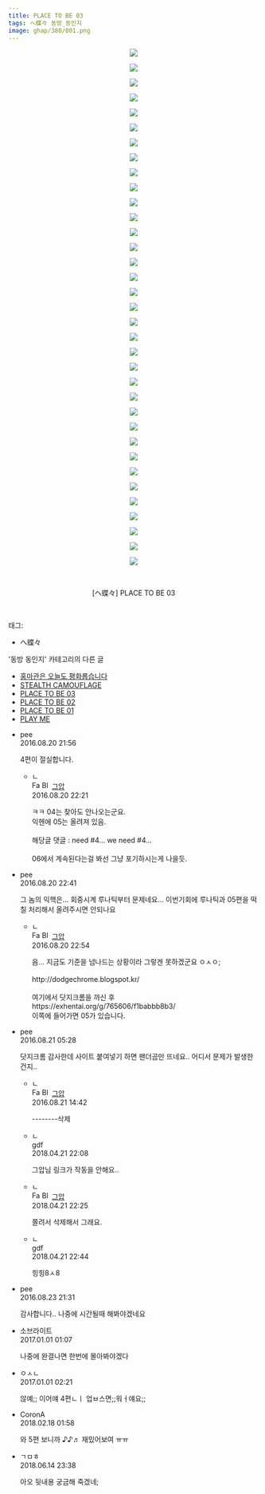 ```yaml
---
title: PLACE TO BE 03
tags: ヘ蝶々 동방_동인지
image: ghap/380/001.png
---
```

<div class="article">
<p style="text-align: center; clear: none; float: none;"><img src="{{ site.nasurl }}/ghap/380/001.png"/></p>
<p style="text-align: center; clear: none; float: none;"><img src="{{ site.nasurl }}/ghap/380/002.png"/></p>
<p style="text-align: center; clear: none; float: none;"><img src="{{ site.nasurl }}/ghap/380/003.jpg"/></p>
<p style="text-align: center; clear: none; float: none;"><img src="{{ site.nasurl }}/ghap/380/004.jpg"/></p>
<p style="text-align: center; clear: none; float: none;"><img src="{{ site.nasurl }}/ghap/380/005.jpg"/></p>
<p style="text-align: center; clear: none; float: none;"><img src="{{ site.nasurl }}/ghap/380/006.jpg"/></p>
<p style="text-align: center; clear: none; float: none;"><img src="{{ site.nasurl }}/ghap/380/007.jpg"/></p>
<p style="text-align: center; clear: none; float: none;"><img src="{{ site.nasurl }}/ghap/380/008.jpg"/></p>
<p style="text-align: center; clear: none; float: none;"><img src="{{ site.nasurl }}/ghap/380/009.jpg"/></p>
<p style="text-align: center; clear: none; float: none;"><img src="{{ site.nasurl }}/ghap/380/010.jpg"/></p>
<p style="text-align: center; clear: none; float: none;"><img src="{{ site.nasurl }}/ghap/380/011.jpg"/></p>
<p style="text-align: center; clear: none; float: none;"><img src="{{ site.nasurl }}/ghap/380/012.jpg"/></p>
<p style="text-align: center; clear: none; float: none;"><img src="{{ site.nasurl }}/ghap/380/013.jpg"/></p>
<p style="text-align: center; clear: none; float: none;"><img src="{{ site.nasurl }}/ghap/380/014.jpg"/></p>
<p style="text-align: center; clear: none; float: none;"><img src="{{ site.nasurl }}/ghap/380/015.jpg"/></p>
<p style="text-align: center; clear: none; float: none;"><img src="{{ site.nasurl }}/ghap/380/016.jpg"/></p>
<p style="text-align: center; clear: none; float: none;"><img src="{{ site.nasurl }}/ghap/380/017.jpg"/></p>
<p style="text-align: center; clear: none; float: none;"><img src="{{ site.nasurl }}/ghap/380/018.jpg"/></p>
<p style="text-align: center; clear: none; float: none;"><img src="{{ site.nasurl }}/ghap/380/019.jpg"/></p>
<p style="text-align: center; clear: none; float: none;"><img src="{{ site.nasurl }}/ghap/380/020.jpg"/></p>
<p style="text-align: center; clear: none; float: none;"><img src="{{ site.nasurl }}/ghap/380/021.jpg"/></p>
<p style="text-align: center; clear: none; float: none;"><img src="{{ site.nasurl }}/ghap/380/022.jpg"/></p>
<p style="text-align: center; clear: none; float: none;"><img src="{{ site.nasurl }}/ghap/380/023.jpg"/></p>
<p style="text-align: center; clear: none; float: none;"><img src="{{ site.nasurl }}/ghap/380/024.jpg"/></p>
<p style="text-align: center; clear: none; float: none;"><img src="{{ site.nasurl }}/ghap/380/025.jpg"/></p>
<p style="text-align: center; clear: none; float: none;"><img src="{{ site.nasurl }}/ghap/380/026.jpg"/></p>
<p style="text-align: center; clear: none; float: none;"><img src="{{ site.nasurl }}/ghap/380/027.jpg"/></p>
<p style="text-align: center; clear: none; float: none;"><img src="{{ site.nasurl }}/ghap/380/028.jpg"/></p>
<p style="text-align: center; clear: none; float: none;"><img src="{{ site.nasurl }}/ghap/380/029.jpg"/></p>
<p style="text-align: center; clear: none; float: none;"><img src="{{ site.nasurl }}/ghap/380/030.jpg"/></p>
<p style="text-align: center; clear: none; float: none;"><img src="{{ site.nasurl }}/ghap/380/031.jpg"/></p>
<p style="text-align: center; clear: none; float: none;"><img src="{{ site.nasurl }}/ghap/380/032.jpg"/></p>
<p style="text-align: center; clear: none; float: none;"><img src="{{ site.nasurl }}/ghap/380/033.jpg"/></p>
<p style="text-align: center; clear: none; float: none;"><img src="{{ site.nasurl }}/ghap/380/034.jpg"/></p>
<p style="text-align: center; clear: none; float: none;"><img src="{{ site.nasurl }}/ghap/380/035.jpg"/></p>
<p style="text-align: center; clear: none; float: none;"><br/></p>
<p style="text-align: center; clear: none; float: none;">[ヘ蝶々] PLACE TO BE 03</p>
<p><br/></p>
</div><div class="tagTrail">
<p>태그: </p>
<ul>
<li>ヘ蝶々</li>
</ul>
</div><div class="another">
<p>'동방 동인지' 카테고리의 다른 글</p>
<ul>
<li><a href="/2016-06-20-ghap_383">홍마관은 오늘도 평화롭습니다</a></li>
<li><a href="/2016-06-20-ghap_381">STEALTH CAMOUFLAGE</a></li>
<li><a href="/2016-06-20-ghap_380">PLACE TO BE 03</a></li>
<li><a href="/2016-06-20-ghap_379">PLACE TO BE 02</a></li>
<li><a href="/2016-06-20-ghap_378">PLACE TO BE 01</a></li>
<li><a href="/2016-06-20-ghap_377">PLAY ME</a></li>
</ul>
</div><div class="cb_module cb_fluid">
<div class="cb_wrt cb_profile">
<div class="comment">
<ul>
<li class="cb_thumb_off" id="comment14786324">
<div class="cb_comment_area">
<div class="cb_info_area">
<div class="cb_section">
<span class="cb_nick_name">pee</span>
</div>
<div class="cb_section">
<span class="cb_date">2016.08.20 21:56 </span>
</div>
</div>
<div class="cb_dsc_comment">
<p class="cb_dsc">
											4편이 절실합니다.
										</p>
</div>
<ul>
<li class="cb_thumb_off" id="comment14786336">
<span class="cb_bu_subnode">ㄴ</span>
<div class="cb_comment_area">
<div class="cb_info_area">
<div class="cb_section">
<span class="cb_nick_name"><img alt="Favicon of https://ghaptouhou.tistory.com" height="16" onerror="this.onerror=null;this.parentNode.removeChild(this)" src="https://ghaptouhou.tistory.com/favicon.ico" width="16"/> <img alt="BlogIcon" height="16" onerror="this.parentNode.removeChild(this)" src="https://ghaptouhou.tistory.com/index.gif" width="16"/> <a href="https://ghaptouhou.tistory.com" onclick="return openLinkInNewWindow(this)"> 그압</a><span class="tistoryProfileLayerTrigger" onclick='TistoryProfile.show(event, this, {"title":"\uc800\uae30 \uc774\uac70 \ub098\uc911\uc5d0 \uc218\uc815 \uac00\ub2a5\ud558\ub098\uc694","url":"https:\/\/ghap.tistory.com","nickname":"\uadf8\uc555","items":[]}); return false;'></span></span>
</div>
<div class="cb_section">
<span class="cb_date">2016.08.20 22:21 </span>
</div>
</div>
<div class="cb_dsc_comment">
<p class="cb_dsc">
																ㅋㅋ 04는 찾아도 안나오는군요.<br/>
익헨에 05는 올려져 있음.<br/>
<br/>
해당글 댓글 : need #4... we need #4...<br/>
<br/>
06에서 계속된다는걸 봐선 그냥 포기하시는게 나을듯.
															</p>
</div>
</div>
</li>
</ul>
</div></li>
<li class="cb_thumb_off" id="comment14786362">
<div class="cb_comment_area">
<div class="cb_info_area">
<div class="cb_section">
<span class="cb_nick_name">pee</span>
</div>
<div class="cb_section">
<span class="cb_date">2016.08.20 22:41 </span>
</div>
</div>
<div class="cb_dsc_comment">
<p class="cb_dsc">
											그 놈의 익헥은...   회중시계 루나틱부터 문제네요... 이번기회에 루나틱과 05편을 떡칠 처리해서 올려주시면 안되나요
										</p>
</div>
<ul>
<li class="cb_thumb_off" id="comment14786373">
<span class="cb_bu_subnode">ㄴ</span>
<div class="cb_comment_area">
<div class="cb_info_area">
<div class="cb_section">
<span class="cb_nick_name"><img alt="Favicon of https://ghaptouhou.tistory.com" height="16" onerror="this.onerror=null;this.parentNode.removeChild(this)" src="https://ghaptouhou.tistory.com/favicon.ico" width="16"/> <img alt="BlogIcon" height="16" onerror="this.parentNode.removeChild(this)" src="https://ghaptouhou.tistory.com/index.gif" width="16"/> <a href="https://ghaptouhou.tistory.com" onclick="return openLinkInNewWindow(this)"> 그압</a><span class="tistoryProfileLayerTrigger" onclick='TistoryProfile.show(event, this, {"title":"\uc800\uae30 \uc774\uac70 \ub098\uc911\uc5d0 \uc218\uc815 \uac00\ub2a5\ud558\ub098\uc694","url":"https:\/\/ghap.tistory.com","nickname":"\uadf8\uc555","items":[]}); return false;'></span></span>
</div>
<div class="cb_section">
<span class="cb_date">2016.08.20 22:54 </span>
</div>
</div>
<div class="cb_dsc_comment">
<p class="cb_dsc">
																음... 지금도 기준을 넘나드는 상황이라 그렇겐 못하겠군요 ㅇㅅㅇ;<br/>
<br/>
http://dodgechrome.blogspot.kr/<br/>
<br/>
 여기에서 닷지크롬을 까신 후 https://exhentai.org/g/765606/f1babbb8b3/ <br/>
 이쪽에 들어가면 05가 있습니다.
															</p>
</div>
</div>
</li>
</ul>
</div></li>
<li class="cb_thumb_off" id="comment14786551">
<div class="cb_comment_area">
<div class="cb_info_area">
<div class="cb_section">
<span class="cb_nick_name">pee</span>
</div>
<div class="cb_section">
<span class="cb_date">2016.08.21 05:28 </span>
</div>
</div>
<div class="cb_dsc_comment">
<p class="cb_dsc">
											닷지크롬 감사한데 사이트 붙여넣기 하면 팬더곰만 뜨네요.. 어디서 문제가 발생한건지..
										</p>
</div>
<ul>
<li class="cb_thumb_off" id="comment14786761">
<span class="cb_bu_subnode">ㄴ</span>
<div class="cb_comment_area">
<div class="cb_info_area">
<div class="cb_section">
<span class="cb_nick_name"><img alt="Favicon of https://ghaptouhou.tistory.com" height="16" onerror="this.onerror=null;this.parentNode.removeChild(this)" src="https://ghaptouhou.tistory.com/favicon.ico" width="16"/> <img alt="BlogIcon" height="16" onerror="this.parentNode.removeChild(this)" src="https://ghaptouhou.tistory.com/index.gif" width="16"/> <a href="https://ghaptouhou.tistory.com" onclick="return openLinkInNewWindow(this)"> 그압</a><span class="tistoryProfileLayerTrigger" onclick='TistoryProfile.show(event, this, {"title":"\uc800\uae30 \uc774\uac70 \ub098\uc911\uc5d0 \uc218\uc815 \uac00\ub2a5\ud558\ub098\uc694","url":"https:\/\/ghap.tistory.com","nickname":"\uadf8\uc555","items":[]}); return false;'></span></span>
</div>
<div class="cb_section">
<span class="cb_date">2016.08.21 14:42 </span>
</div>
</div>
<div class="cb_dsc_comment">
<p class="cb_dsc">
																--------삭제
															</p>
</div>
</div>
</li>
<li class="cb_thumb_off" id="comment15242786">
<span class="cb_bu_subnode">ㄴ</span>
<div class="cb_comment_area">
<div class="cb_info_area">
<div class="cb_section">
<span class="cb_nick_name">gdf</span>
</div>
<div class="cb_section">
<span class="cb_date">2018.04.21 22:08 </span>
</div>
</div>
<div class="cb_dsc_comment">
<p class="cb_dsc">
																그압님 링크가 작동을 안해요..
															</p>
</div>
</div>
</li>
<li class="cb_thumb_off" id="comment15242791">
<span class="cb_bu_subnode">ㄴ</span>
<div class="cb_comment_area">
<div class="cb_info_area">
<div class="cb_section">
<span class="cb_nick_name"><img alt="Favicon of https://ghaptouhou.tistory.com" height="16" onerror="this.onerror=null;this.parentNode.removeChild(this)" src="https://ghaptouhou.tistory.com/favicon.ico" width="16"/> <img alt="BlogIcon" height="16" onerror="this.parentNode.removeChild(this)" src="https://ghaptouhou.tistory.com/index.gif" width="16"/> <a href="https://ghaptouhou.tistory.com" onclick="return openLinkInNewWindow(this)"> 그압</a><span class="tistoryProfileLayerTrigger" onclick='TistoryProfile.show(event, this, {"title":"\uc800\uae30 \uc774\uac70 \ub098\uc911\uc5d0 \uc218\uc815 \uac00\ub2a5\ud558\ub098\uc694","url":"https:\/\/ghap.tistory.com","nickname":"\uadf8\uc555","items":[]}); return false;'></span></span>
</div>
<div class="cb_section">
<span class="cb_date">2018.04.21 22:25 </span>
</div>
</div>
<div class="cb_dsc_comment">
<p class="cb_dsc">
																쫄려서 삭제해서 그래요.
															</p>
</div>
</div>
</li>
<li class="cb_thumb_off" id="comment15242804">
<span class="cb_bu_subnode">ㄴ</span>
<div class="cb_comment_area">
<div class="cb_info_area">
<div class="cb_section">
<span class="cb_nick_name">gdf</span>
</div>
<div class="cb_section">
<span class="cb_date">2018.04.21 22:44 </span>
</div>
</div>
<div class="cb_dsc_comment">
<p class="cb_dsc">
																힝힝8ㅅ8
															</p>
</div>
</div>
</li>
</ul>
</div></li>
<li class="cb_thumb_off" id="comment14788177">
<div class="cb_comment_area">
<div class="cb_info_area">
<div class="cb_section">
<span class="cb_nick_name">pee</span>
</div>
<div class="cb_section">
<span class="cb_date">2016.08.23 21:31 </span>
</div>
</div>
<div class="cb_dsc_comment">
<p class="cb_dsc">
											감사합니다.. 나중에 시간될때 해봐야겠네요
										</p>
</div>
</div></li>
<li class="cb_thumb_off" id="comment14880577">
<div class="cb_comment_area">
<div class="cb_info_area">
<div class="cb_section">
<span class="cb_nick_name">소브라이트</span>
</div>
<div class="cb_section">
<span class="cb_date">2017.01.01 01:07 </span>
</div>
</div>
<div class="cb_dsc_comment">
<p class="cb_dsc">
											나중에 완결나면 한번에 몰아봐야겠다
										</p>
</div>
</div></li>
<li class="cb_thumb_off" id="comment14880601">
<div class="cb_comment_area">
<div class="cb_info_area">
<div class="cb_section">
<span class="cb_nick_name">ㅇㅅㄴ</span>
</div>
<div class="cb_section">
<span class="cb_date">2017.01.01 02:21 </span>
</div>
</div>
<div class="cb_dsc_comment">
<p class="cb_dsc">
											않예;; 이어얘 4편ㄴㅣ 업ㅂ스면;;워ㅓ얘요;; 
										</p>
</div>
</div></li>
<li class="cb_thumb_off" id="comment15201214">
<div class="cb_comment_area">
<div class="cb_info_area">
<div class="cb_section">
<span class="cb_nick_name">CoronA</span>
</div>
<div class="cb_section">
<span class="cb_date">2018.02.18 01:58 </span>
</div>
</div>
<div class="cb_dsc_comment">
<p class="cb_dsc">
											와 5편 보니까 ♪♪♬ 재밌어보여 ㅠㅠ
										</p>
</div>
</div></li>
<li class="cb_thumb_off" id="comment15270763">
<div class="cb_comment_area">
<div class="cb_info_area">
<div class="cb_section">
<span class="cb_nick_name">ㄱㅁㅎ</span>
</div>
<div class="cb_section">
<span class="cb_date">2018.06.14 23:38 </span>
</div>
</div>
<div class="cb_dsc_comment">
<p class="cb_dsc">
											아오 뒷내용 궁금해 죽겠네;
										</p>
</div>
</div></li>
</ul>
</div>
</div><!-- commentList close -->
</div>